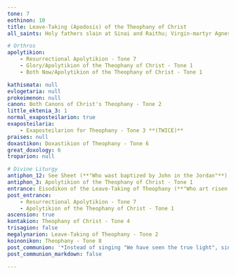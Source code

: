 ```yaml
---
tone: 7
eothinon: 10
title: Leave-Taking (Apodosis) of the Theophany of Christ
all_saints: Holy fathers slain at Sinai and Raithu; Virgin-martyr Agnes; Venerable Theodoulos, son of Neilos the Wise of Sinai; Nina, equal-to-the-Apostles and enlightener of Georgia; Sabbas, first archbishop of Serbia

# Orthros
apolytikion:
    - Resurrectional Apolytikion - Tone 7
    - Glory/Apolytikion of the Theophany of Christ - Tone 1
    - Both Now/Apolytikion of the Theophany of Christ - Tone 1

kathismata: null
evlogetaria: null
prokeimenon: null
canon: Both Canons of Christ's Theophany - Tone 2
little_ektenia_3: 1
normal_exaposteilarion: true
exaposteilaria:
    - Exaposteilarion for Theophany - Tone 3 **(TWICE)**
praises: null
doxastikon: Doxastikion of Theophany - Tone 6
great_doxology: 6
troparion: null

# Divine Liturgy
antiphon_12: See Sheet (**"Who wast baptized by John in the Jordan"**)
antiphon_3: Apolytikion of the Theophany of Christ - Tone 1
entrance: Eisodikon of the Leave-Taking of Theophany (**"Who art risen from the dead"**)
post_entrance:
    - Resurrectional Apolytikion - Tone 7
    - Apolytikion of the Theophany of Christ - Tone 1
ascension: true
kontakion: Theophany of Christ - Tone 4
trisagion: false
megalynarion: Leave-Taking of Theophany - Tone 2
koinonikon: Theophany - Tone 8
post_communion: '*Instead of singing "We have seen the true light", sing the festal Apolytikion: "When Thou, O Lord..."*'
post_communion_markdown: false

---
```



